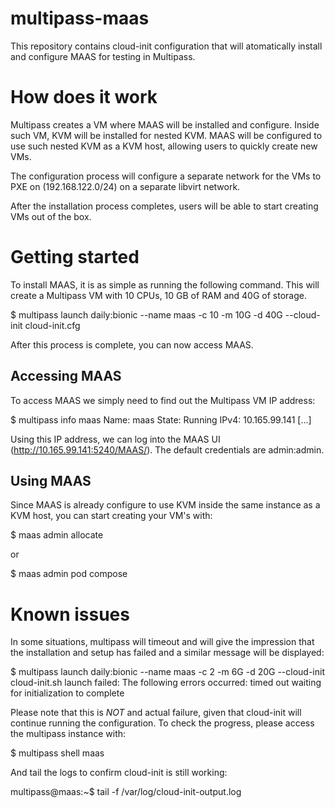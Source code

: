 # multipass-maas
This repository contains cloud-init configuration that will atomatically
install and configure MAAS for testing in Multipass.

# How does it work
Multipass creates a VM where MAAS will be installed and configure. Inside
such VM, KVM will be installed for nested KVM. MAAS will be configured
to use such nested KVM as a KVM host, allowing users to quickly create
new VMs.

The configuration process will configure a separate network for the VMs
to PXE on (192.168.122.0/24) on a separate libvirt network.

After the installation process completes, users will be able to start
creating VMs out of the box.

# Getting started
To install MAAS, it is as simple as running the following command. This
will create a Multipass VM with 10 CPUs, 10 GB of RAM and 40G of storage.

 $ multipass launch daily:bionic --name maas -c 10 -m 10G -d 40G --cloud-init cloud-init.cfg

After this process is complete, you can now access MAAS.

## Accessing MAAS
To access MAAS we simply need to find out the Multipass VM IP address:

 $ multipass info maas
   Name:           maas
   State:          Running
   IPv4:           10.165.99.141
   [...]

Using this IP address, we can log into the MAAS UI (http://10.165.99.141:5240/MAAS/).
The default credentials are admin:admin.

## Using MAAS
Since MAAS is already configure to use KVM inside the same instance as
a KVM host, you can start creating your VM's with:

 $ maas admin allocate

or

 $ maas admin pod compose

# Known issues
In some situations, multipass will timeout and will give the impression
that the installation and setup has failed and a similar message will
be displayed:

 $ multipass launch daily:bionic --name maas -c 2 -m 6G -d 20G --cloud-init cloud-init.sh
   launch failed: The following errors occurred:
   timed out waiting for initialization to complete

Please note that this is *NOT* and actual failure, given that
cloud-init will continue running the configuration. To check the
progress, please access the multipass instance with:

 $ multipass shell maas

And tail the logs to confirm cloud-init is still working:

 multipass@maas:~$ tail -f /var/log/cloud-init-output.log

